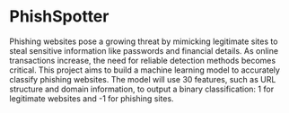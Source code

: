 # PhishSpotter

Phishing websites pose a growing threat by mimicking legitimate sites to steal sensitive information like passwords and financial details. As online transactions increase, the need for reliable detection methods becomes critical. This project aims to build a machine learning model to accurately classify phishing websites. The model will use 30 features, such as URL structure and domain information, to output a binary classification: 1 for legitimate websites and -1 for phishing sites.
